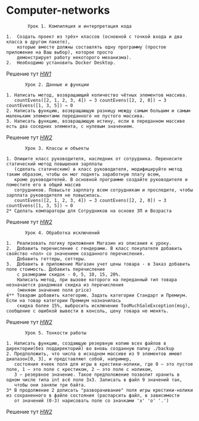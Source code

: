 # Сomputer-networks

            Урок 1. Компиляция и интерпретация кода
           
    1.  Создать проект из трёх+ классов (основной с точкой входа и два класса в другом пакете),
        которые вместе должны составлять одну программу (простое приложение на Ваш выбор), которое просто 
        демонстрирует работу некоторого механизма).
    2.  Необходимо установить Docker Desktop.
    
   Решение тут _[HW1](https://github.com/TiRastaMafia/Java_Core/tree/main/HW1)_
   
           Урок 2. Данные и функции

    1. Написать метод, возвращающий количество чётных элементов массива. 
       countEvens([2, 1, 2, 3, 4]) → 3 countEvens([2, 2, 0]) → 3 countEvens([1, 3, 5]) → 0 
    2. Написать функцию, возвращающую разницу между самым большим и самым маленьким элементами переданного не пустого массива. 
    3. Написать функцию, возвращающую истину, если в переданном массиве есть два соседних элемента, с нулевым значением.


  Решение тут _[HW2](https://github.com/TiRastaMafia/Java_Core/tree/main/HW2)_
  
           Урок 3. Классы и объекты

    1. Опишите класс руководителя, наследник от сотрудника. Перенесите статический метод повышения зарплаты 
       (сделать статическим) в класс руководителя, модифицируйте метод таким образом, чтобы он мог поднять заработную плату всем,
       кроме руководителей. В основной программе создайте руководителя и поместите его в общий массив
       сотрудников. Повысьте зарплату всем сотрудникам и проследите, чтобы зарплата руководителя не повысилась.
       countEvens([2, 1, 2, 3, 4]) → 3 countEvens([2, 2, 0]) → 3 countEvens([1, 3, 5]) → 0 
    2* Сделать компараторы для Сотрудников на основе ЗП и Возраста
     
  Решение тут _[HW2](https://github.com/TiRastaMafia/Java_Core/tree/main/HW3)_

           Урок 4. Обработка исключений

    1.  Реализовать логику приложения Магазин из описания к уроку.  
    2.  Добавить перечисление с гендерами. В класс покупателя добавить свойство «пол» со значением созданного перечисления. 
        Добавить геттеры, сеттеры.
    3.  Добавить в приложение Магазин учет цены товара - в Заказ добавить поле стоимость. Добавить перечисление 
        с размерами скидок - 0, 5, 10, 15, 20%.
        Написать метод, при вызове которого на переданный тип товара незначается рандомная скидка из перечисления 
        (меняем значение поля price)
    4** Товарам добавить категорию. Задать категории Стандарт и Премиум. Если на товар категории Премиум назначилась 
        скидка более 15%, выбросить исключение TooMuchSaleException(msg), сообщение с ошибкой вывести в консоль, цену товара не менять.
     
  Решение тут _[HW2](https://github.com/TiRastaMafia/Java_Core/tree/main/HW4)_  

           Урок 5. Тонкости работы

    1. Написать функцию, создающую резервную копию всех файлов в директории(без поддиректорий) во вновь созданную папку ./backup
    2. Предположить, что числа в исходном массиве из 9 элементов имеют диапазон[0, 3], и представляют собой, например, 
       состояния ячеек поля для игры в крестики-нолики, где 0 – это пустое поле, 1 – это поле с крестиком, 2 – это поле с ноликом, 
       3 – резервное значение. Такое предположение позволит хранить в одном числе типа int всё поле 3х3. Записать в файл 9 значений так, 
       чтобы они заняли три байта.
    3* В продолжение 2 дописать "разворачивание" поля игры крестики-нолики из сохраненного в файле состояния (распарсить файл, в зависимости 
       от значений (0-3) нарисовать поле со значками 'х' 'о' '.')
     
  Решение тут _[HW2](https://github.com/TiRastaMafia/Java_Core/tree/main/HW5)_  
  
  



